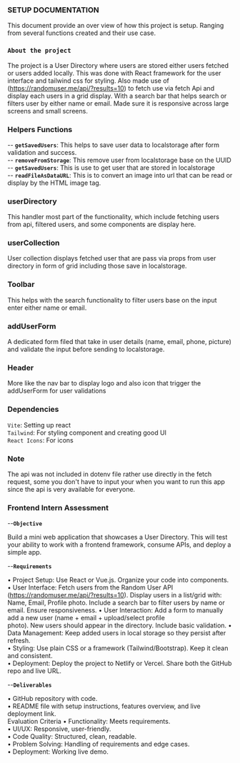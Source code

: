 ### SETUP DOCUMENTATION

This document provide an over view of how this project is setup. Ranging from several functions created and their use case.

### `About the project`

The project is a User Directory where users are stored either users fetched or users added locally. This was done with React framework for the user interface and tailwind css for styling. Also made use of (https://randomuser.me/api/?results=10) to fetch use via fetch Api and display each users in a grid display. With a search bar that helps search or filters user by either name or email. Made sure it is responsive across large screens and small screens.

### Helpers Functions

-- **`getSavedUsers`**: This helps to save user data to localstorage after form validation and success. <br/>
-- **`removeFromStorage`**: This remove user from localstorage base on the UUID <br/>
-- **`getSavedUsers`**: This is use to get user that are stored in localstorage <br/>
-- **`readFileAsDataURL`**: This is to convert an image into url that can be read or display by the HTML image tag. <br/>

### userDirectory

This handler most part of the functionality, which include fetching users from api, filtered users, and some components are display here.

### userCollection

User collection displays fetched user that are pass via props from user directory in form of grid including those save in localstorage.

### Toolbar

This helps with the search functionality to filter users base on the input enter either name or email.

### addUserForm

A dedicated form filed that take in user details (name, email, phone, picture) and validate the input before sending to localstorage.

### Header

More like the nav bar to display logo and also icon that trigger the addUserForm for user validations

### Dependencies

`Vite`: Setting up react  <br/>
`Tailwind`: For styling component and creating good UI  <br/>
`React Icons`: For icons  <br/>

### Note

The api was not included in dotenv file rather use directly in the fetch request, some you don't have to input your when you want to run this app since the api is very available for everyone.

### Frontend Intern Assessment

--**`Objective`**  <br/>

Build a mini web application that showcases a User Directory. This will test your ability to work with
a frontend framework, consume APIs, and deploy a simple app. <br/>

--**`Requirements`**  <br/>

• Project Setup: Use React or Vue.js. Organize your code into components. <br/>
• User Interface: Fetch users from the Random User API  <br/>
(https://randomuser.me/api/?results=10). Display users in a list/grid with: Name, Email, Profile
photo. Include a search bar to filter users by name or email. Ensure responsiveness.
• User Interaction: Add a form to manually add a new user (name + email + upload/select profile  <br/>
photo). New users should appear in the directory. Include basic validation.
• Data Management: Keep added users in local storage so they persist after refresh.  <br/>
• Styling: Use plain CSS or a framework (Tailwind/Bootstrap). Keep it clean and consistent.  <br/>
• Deployment: Deploy the project to Netlify or Vercel. Share both the GitHub repo and live URL.  <br/>

--**`Deliverables`**  <br/>

• GitHub repository with code.  <br/>
• README file with setup instructions, features overview, and live deployment link.  <br/>
Evaluation Criteria
• Functionality: Meets requirements.  <br/>
• UI/UX: Responsive, user-friendly.  <br/>
• Code Quality: Structured, clean, readable. <br/>
• Problem Solving: Handling of requirements and edge cases.  <br/>
• Deployment: Working live demo.  <br/>
